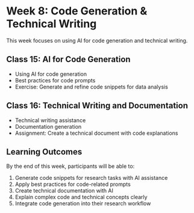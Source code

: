 # Week 8: Code Generation & Technical Writing

This week focuses on using AI for code generation and technical writing.

## Class 15: AI for Code Generation

- Using AI for code generation
- Best practices for code prompts
- Exercise: Generate and refine code snippets for data analysis

## Class 16: Technical Writing and Documentation

- Technical writing assistance
- Documentation generation
- Assignment: Create a technical document with code explanations

## Learning Outcomes

By the end of this week, participants will be able to:

1. Generate code snippets for research tasks with AI assistance
2. Apply best practices for code-related prompts
3. Create technical documentation with AI
4. Explain complex code and technical concepts clearly
5. Integrate code generation into their research workflow